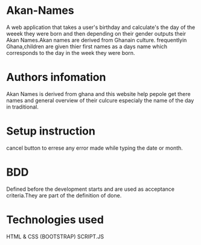 # Akan-Names
A web application that takes a user's birthday and calculate's the day of the weeek they were born
and then depending on their gender outputs their Akan Names.Akan names are derived from Ghanain culture.
frequentlyin Ghana,children are given thier first names as a days name which corresponds to the day in the week
they were born.

# Authors infomation
Akan Names is derived from ghana and this website help pepole get there names and general overview of their culcure
especialy the name of the day in traditional.

# Setup instruction
 cancel button to errese any error made while typing 
the date or month.

# BDD
Defined before the development starts and are used as
acceptance criteria.They are part of the definition of 
done.

# Technologies used
HTML & CSS (BOOTSTRAP) 
SCRIPT.JS

